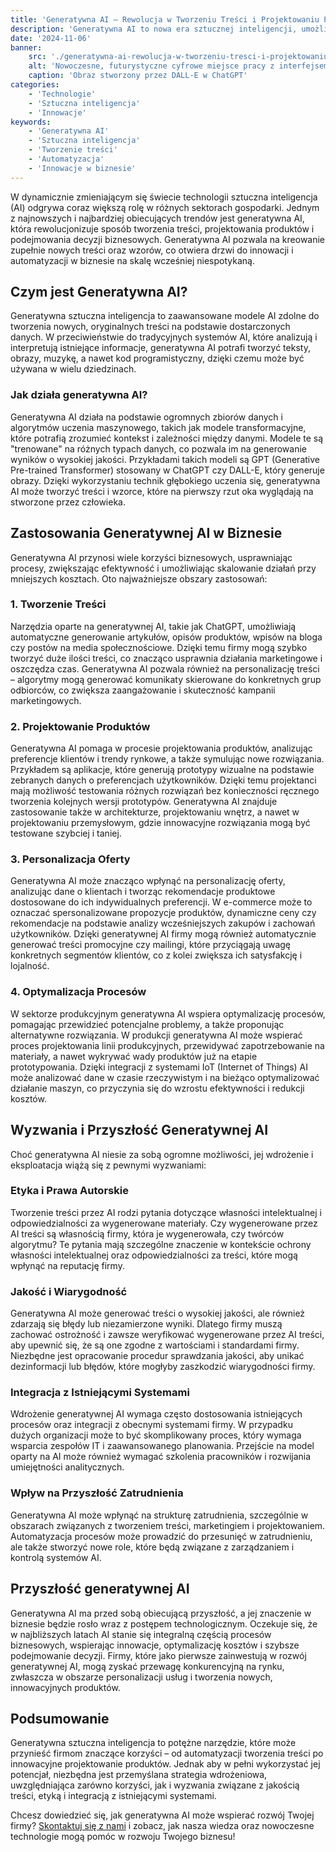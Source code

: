 ```yaml
---
title: 'Generatywna AI – Rewolucja w Tworzeniu Treści i Projektowaniu Produktów'
description: 'Generatywna AI to nowa era sztucznej inteligencji, umożliwiająca automatyczne tworzenie treści, projektów i rekomendacji. Dowiedz się, jak może wspierać rozwój Twojej firmy.'
date: '2024-11-06'
banner:
    src: './generatywna-ai-rewolucja-w-tworzeniu-tresci-i-projektowaniu-produktow.webp'
    alt: 'Nowoczesne, futurystyczne cyfrowe miejsce pracy z interfejsem generatywnej AI na ekranie, z elementami wizualnymi takimi jak generowanie tekstu, analiza danych i narzędzia do projektowania. Miejsce pracy ma elegancki, minimalistyczny wygląd z ciemnymi i niebieskimi tonami, sugerującymi innowacje i technologię. Symbole lub ikony AI subtelnie pojawiają się w interfejsie, reprezentując kreatywność i sztuczną inteligencję w tworzeniu treści i projektowaniu produktów. Tło ma abstrakcyjne wzory i linie inspirowane technologią.'
    caption: 'Obraz stworzony przez DALL-E w ChatGPT'
categories:
    - 'Technologie'
    - 'Sztuczna inteligencja'
    - 'Innowacje'
keywords:
    - 'Generatywna AI'
    - 'Sztuczna inteligencja'
    - 'Tworzenie treści'
    - 'Automatyzacja'
    - 'Innowacje w biznesie'
---
```


W dynamicznie zmieniającym się świecie technologii sztuczna inteligencja (AI) odgrywa coraz większą rolę w różnych sektorach gospodarki. Jednym z najnowszych i najbardziej obiecujących trendów jest generatywna AI, która rewolucjonizuje sposób tworzenia treści, projektowania produktów i podejmowania decyzji biznesowych. Generatywna AI pozwala na kreowanie zupełnie nowych treści oraz wzorów, co otwiera drzwi do innowacji i automatyzacji w biznesie na skalę wcześniej niespotykaną.

## Czym jest Generatywna AI?

Generatywna sztuczna inteligencja to zaawansowane modele AI zdolne do tworzenia nowych, oryginalnych treści na podstawie dostarczonych danych. W przeciwieństwie do tradycyjnych systemów AI, które analizują i interpretują istniejące informacje, generatywna AI potrafi tworzyć teksty, obrazy, muzykę, a nawet kod programistyczny, dzięki czemu może być używana w wielu dziedzinach.

### Jak działa generatywna AI?

Generatywna AI działa na podstawie ogromnych zbiorów danych i algorytmów uczenia maszynowego, takich jak modele transformacyjne, które potrafią zrozumieć kontekst i zależności między danymi. Modele te są "trenowane" na różnych typach danych, co pozwala im na generowanie wyników o wysokiej jakości. Przykładami takich modeli są GPT (Generative Pre-trained Transformer) stosowany w ChatGPT czy DALL-E, który generuje obrazy. Dzięki wykorzystaniu technik głębokiego uczenia się, generatywna AI może tworzyć treści i wzorce, które na pierwszy rzut oka wyglądają na stworzone przez człowieka.

## Zastosowania Generatywnej AI w Biznesie

Generatywna AI przynosi wiele korzyści biznesowych, usprawniając procesy, zwiększając efektywność i umożliwiając skalowanie działań przy mniejszych kosztach. Oto najważniejsze obszary zastosowań:

### 1. Tworzenie Treści

Narzędzia oparte na generatywnej AI, takie jak ChatGPT, umożliwiają automatyczne generowanie artykułów, opisów produktów, wpisów na bloga czy postów na media społecznościowe. Dzięki temu firmy mogą szybko tworzyć duże ilości treści, co znacząco usprawnia działania marketingowe i oszczędza czas. Generatywna AI pozwala również na personalizację treści – algorytmy mogą generować komunikaty skierowane do konkretnych grup odbiorców, co zwiększa zaangażowanie i skuteczność kampanii marketingowych.

### 2. Projektowanie Produktów

Generatywna AI pomaga w procesie projektowania produktów, analizując preferencje klientów i trendy rynkowe, a także symulując nowe rozwiązania. Przykładem są aplikacje, które generują prototypy wizualne na podstawie zebranych danych o preferencjach użytkowników. Dzięki temu projektanci mają możliwość testowania różnych rozwiązań bez konieczności ręcznego tworzenia kolejnych wersji prototypów. Generatywna AI znajduje zastosowanie także w architekturze, projektowaniu wnętrz, a nawet w projektowaniu przemysłowym, gdzie innowacyjne rozwiązania mogą być testowane szybciej i taniej.

### 3. Personalizacja Oferty

Generatywna AI może znacząco wpłynąć na personalizację oferty, analizując dane o klientach i tworząc rekomendacje produktowe dostosowane do ich indywidualnych preferencji. W e-commerce może to oznaczać spersonalizowane propozycje produktów, dynamiczne ceny czy rekomendacje na podstawie analizy wcześniejszych zakupów i zachowań użytkowników. Dzięki generatywnej AI firmy mogą również automatycznie generować treści promocyjne czy mailingi, które przyciągają uwagę konkretnych segmentów klientów, co z kolei zwiększa ich satysfakcję i lojalność.

### 4. Optymalizacja Procesów

W sektorze produkcyjnym generatywna AI wspiera optymalizację procesów, pomagając przewidzieć potencjalne problemy, a także proponując alternatywne rozwiązania. W produkcji generatywna AI może wspierać proces projektowania linii produkcyjnych, przewidywać zapotrzebowanie na materiały, a nawet wykrywać wady produktów już na etapie prototypowania. Dzięki integracji z systemami IoT (Internet of Things) AI może analizować dane w czasie rzeczywistym i na bieżąco optymalizować działanie maszyn, co przyczynia się do wzrostu efektywności i redukcji kosztów.

## Wyzwania i Przyszłość Generatywnej AI

Choć generatywna AI niesie za sobą ogromne możliwości, jej wdrożenie i eksploatacja wiążą się z pewnymi wyzwaniami:

### Etyka i Prawa Autorskie

Tworzenie treści przez AI rodzi pytania dotyczące własności intelektualnej i odpowiedzialności za wygenerowane materiały. Czy wygenerowane przez AI treści są własnością firmy, która je wygenerowała, czy twórców algorytmu? Te pytania mają szczególne znaczenie w kontekście ochrony własności intelektualnej oraz odpowiedzialności za treści, które mogą wpłynąć na reputację firmy.

### Jakość i Wiarygodność

Generatywna AI może generować treści o wysokiej jakości, ale również zdarzają się błędy lub niezamierzone wyniki. Dlatego firmy muszą zachować ostrożność i zawsze weryfikować wygenerowane przez AI treści, aby upewnić się, że są one zgodne z wartościami i standardami firmy. Niezbędne jest opracowanie procedur sprawdzania jakości, aby unikać dezinformacji lub błędów, które mogłyby zaszkodzić wiarygodności firmy.

### Integracja z Istniejącymi Systemami

Wdrożenie generatywnej AI wymaga często dostosowania istniejących procesów oraz integracji z obecnymi systemami firmy. W przypadku dużych organizacji może to być skomplikowany proces, który wymaga wsparcia zespołów IT i zaawansowanego planowania. Przejście na model oparty na AI może również wymagać szkolenia pracowników i rozwijania umiejętności analitycznych.

### Wpływ na Przyszłość Zatrudnienia

Generatywna AI może wpłynąć na strukturę zatrudnienia, szczególnie w obszarach związanych z tworzeniem treści, marketingiem i projektowaniem. Automatyzacja procesów może prowadzić do przesunięć w zatrudnieniu, ale także stworzyć nowe role, które będą związane z zarządzaniem i kontrolą systemów AI.

## Przyszłość generatywnej AI

Generatywna AI ma przed sobą obiecującą przyszłość, a jej znaczenie w biznesie będzie rosło wraz z postępem technologicznym. Oczekuje się, że w najbliższych latach AI stanie się integralną częścią procesów biznesowych, wspierając innowacje, optymalizację kosztów i szybsze podejmowanie decyzji. Firmy, które jako pierwsze zainwestują w rozwój generatywnej AI, mogą zyskać przewagę konkurencyjną na rynku, zwłaszcza w obszarze personalizacji usług i tworzenia nowych, innowacyjnych produktów.

## Podsumowanie

Generatywna sztuczna inteligencja to potężne narzędzie, które może przynieść firmom znaczące korzyści – od automatyzacji tworzenia treści po innowacyjne projektowanie produktów. Jednak aby w pełni wykorzystać jej potencjał, niezbędna jest przemyślana strategia wdrożeniowa, uwzględniająca zarówno korzyści, jak i wyzwania związane z jakością treści, etyką i integracją z istniejącymi systemami.

Chcesz dowiedzieć się, jak generatywna AI może wspierać rozwój Twojej firmy? [Skontaktuj się z nami](/kontakt) i zobacz, jak nasza wiedza oraz nowoczesne technologie mogą pomóc w rozwoju Twojego biznesu!

